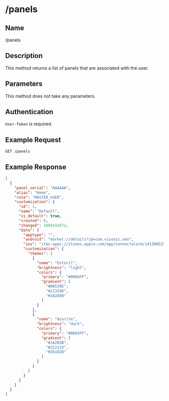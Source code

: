# /panels

## Name
/panels

## Description
This method returns a list of panels that are associated with the user.

## Parameters
This method does not take any parameters.

## Authentication
`User-Token` is required.

## Example Request
`GET /panels`

## Example Response
```json
[
  {
    "panel_serial": "AAAAAA",
    "alias": "Home",
    "role": "MASTER_USER",
    "customization": {
      "id": 1,
      "name": "Default",
      "is_default": true,
      "created": 0,
      "changed": 1689192872,
      "data": {
        "apptype": "",
        "android": "market://details?id=com.visonic.neo",
        "ios": "itms-apps://itunes.apple.com/app/connectalarm/id1300525077",
        "customization": {
          "themes": [
            {
              "name": "Estoril",
              "brightness": "light",
              "colors": {
                "primary": "#006AFF",
                "gradient": [
                  "#00539E",
                  "#21329D",
                  "#2A2A9D"
                ]
              }
            },
            {
              "name": "Azurite",
              "brightness": "dark",
              "colors": {
                "primary": "#00A3FF",
                "gradient": [
                  "#1A2B3B",
                  "#222133",
                  "#261D2D"
                ]
              }
            }
          ]
        }
      }
    }
  }
]
```
